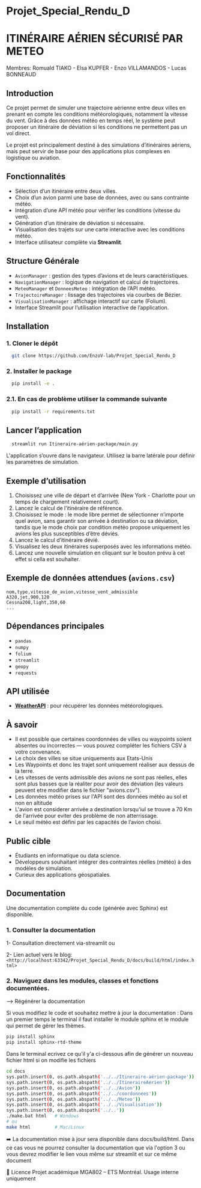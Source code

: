 # Projet_Special_Rendu_D
# ITINÉRAIRE AÉRIEN SÉCURISÉ PAR METEO
 Membres: Romuald TIAKO - Elsa KUPFER - Enzo VILLAMANDOS - Lucas BONNEAUD

## Introduction

Ce projet permet de simuler une trajectoire aérienne entre deux villes en prenant en compte les conditions météorologiques, notamment la vitesse du vent. Grâce à des données météo en temps réel, le système peut proposer un itinéraire de déviation si les conditions ne permettent pas un vol direct.

Le projet est principalement destiné à des simulations d’itinéraires aériens, mais peut servir de base pour des applications plus complexes en logistique ou aviation.

## Fonctionnalités

* Sélection d’un itinéraire entre deux villes.
* Choix d’un avion parmi une base de données, avec ou sans contrainte météo.
* Intégration d’une API météo pour vérifier les conditions (vitesse du vent).
* Génération d’un itinéraire de déviation si nécessaire.
* Visualisation des trajets sur une carte interactive avec les conditions météo.
* Interface utilisateur complète via **Streamlit**.

## Structure Générale

* `AvionManager` : gestion des types d’avions et de leurs caractéristiques.
* `NavigationManager` : logique de navigation et calcul de trajectoires.
* `MeteoManager` et `DonneesMeteo` : intégration de l’API météo.
* `TrajectoireManager` : lissage des trajectoires via courbes de Bézier.
* `VisualisationManager` : affichage interactif sur carte (Folium).
* Interface Streamlit pour l’utilisation interactive de l’application.

##  Installation

### 1. Cloner le dépôt

``` bash
  git clone https://github.com/EnzoV-lab/Projet_Special_Rendu_D
```

### 2. Installer le package

``` bash
  pip install -e .
```
### 2.1. En cas de problème utiliser la commande suivante

``` bash
  pip install -r requirements.txt
```
## Lancer l’application

``` bash
  streamlit run Itineraire-aérien-package/main.py
```

L'application s’ouvre dans le navigateur. Utilisez la barre latérale pour définir les paramètres de simulation.

##  Exemple d’utilisation

1. Choisissez une ville de départ et d’arrivée (New York - Charlotte pour un temps de chargement relativement court).
2. Lancez le calcul de l’itinéraire de référence.
3. Choisissez le mode : le mode libre permet de sélectionner n’importe quel avion, sans garantir son arrivée à destination ou sa déviation, tandis que le mode choix par condition météo propose uniquement les avions les plus susceptibles d’être déviés.
4. Lancez le calcul d’itinéraire dévié.
5. Visualisez les deux itinéraires superposés avec les informations météo.
6. Lancez une nouvelle simulation en cliquant sur le bouton prévu à cet effet si cella est souhaiter.

## Exemple de données attendues (`avions.csv`)

```csv
nom,type,vitesse_de_avion,vitesse_vent_admissible
A320,jet,900,120
Cessna208,light,350,60
...
```

## Dépendances principales

* `pandas`
* `numpy`
* `folium`
* `streamlit`
* `geopy`
* `requests`

## API utilisée

* **[WeatherAPI](https://www.weatherapi.com/)** : pour récupérer les données météorologiques.


## À savoir

* Il est possible que certaines coordonnées de villes ou waypoints soient absentes ou incorrectes — vous pouvez compléter les fichiers CSV à votre convenance.
* Le choix des villes se situe uniquements aux Etats-Unis
* Les Waypoints et donc les trajet sont uniquement réaliser aux dessus de la terre.
* Les vitesses de vents admissible des avions ne sont pas réelles, elles sont plus basses que la réaliter pour avoir des déviation (les valeurs peuvent etre modifier dans le fichier "avions.csv").
* Les données météo prises sur l'API sont des données météo au sol et non en altitude
* L'avion est considerer arrivée a destination lorsqu'iul se trouve a 70 Km de l'arrivée pour eviter des problème de non atterrissage.
* Le seuil météo est défini par les capacités de l’avion choisi.

##  Public cible

* Étudiants en informatique ou data science.
* Développeurs souhaitant intégrer des contraintes réelles (météo) à des modèles de simulation.
* Curieux des applications géospatiales.

## Documentation
Une documentation complète du code (générée avec Sphinx) est disponible.
### 1. Consulter la documentation
1- Consultation directement via-streamlit
ou

2- Lien actuel vers le blog: ` <http://localhost:63342/Projet_Special_Rendu_D/docs/build/html/index.html>`

### 2. Naviguez dans les modules, classes et fonctions documentées.

--> Régénérer la documentation

Si vous modifiez le code et souhaitez mettre à jour la documentation :
Dans un premier temps le terminal il faut installer le module sphinx et le module qui permet de gérer les thèmes.
``` bash
pip install sphinx
pip install sphinx-rtd-theme
``` 
Dans le terminal ecrivez ce qu'il y'a ci-dessous afin de générer un nouveau fichier html si on modifie les fichiers
``` bash
cd docs
sys.path.insert(0, os.path.abspath('../../Itineraire-aérien-package'))
sys.path.insert(0, os.path.abspath('../../ItineraireAerien'))
sys.path.insert(0, os.path.abspath('../../Avion'))
sys.path.insert(0, os.path.abspath('../../coordonnees'))
sys.path.insert(0, os.path.abspath('../../Meteo'))
sys.path.insert(0, os.path.abspath('../../Visualisation'))
sys.path.insert(0, os.path.abspath('../..'))
./make.bat html   # Windows
# ou
make html         # Mac/Linux
``` 
➡️ La documentation mise à jour sera disponible dans docs/build/html.
Dans ce cas vous ne pourrez consulter la documentation que via l'option 3 ou vous devrez modifier le lien vous même sur streamlit et sur ce même document

📝 Licence
    Projet académique MGA802 – ETS Montréal. Usage interne uniquement
